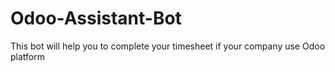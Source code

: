 # Odoo-Assistant-Bot
This bot will help you to complete your timesheet if your company use Odoo platform

